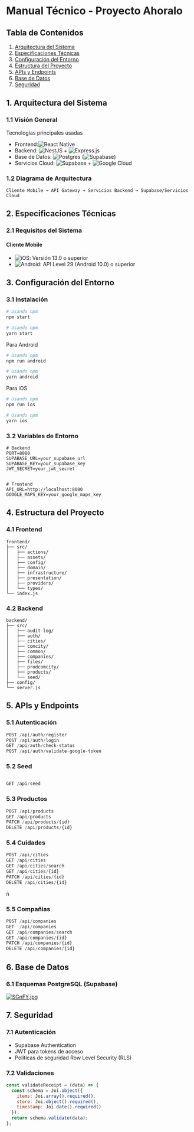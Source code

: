# Manual Técnico - Proyecto Ahoralo

## Tabla de Contenidos

1. [Arquitectura del Sistema](#1-arquitectura-del-sistema)
2. [Especificaciones Técnicas](#2-especificaciones-técnicas)
3. [Configuración del Entorno](#3-configuración-del-entorno)
4. [Estructura del Proyecto](#4-estructura-del-proyecto)
5. [APIs y Endpoints](#5-apis-y-endpoints)
6. [Base de Datos](#6-base-de-datos)
7. [Seguridad](#7-seguridad)


## 1. Arquitectura del Sistema

### 1.1 Visión General

Tecnologías principales usadas 

- Frontend:![React Native](https://img.shields.io/badge/react_native-%2320232a.svg?style=for-the-badge&logo=react&logoColor=%2361DAFB)
- Backend: ![NestJS](https://img.shields.io/badge/nestjs-%23E0234E.svg?style=for-the-badge&logo=nestjs&logoColor=white) + ![Express.js](https://img.shields.io/badge/express.js-%23404d59.svg?style=for-the-badge&logo=express&logoColor=%2361DAFB)
- Base de Datos: ![Postgres](https://img.shields.io/badge/postgres-%23316192.svg?style=for-the-badge&logo=postgresql&logoColor=white) (![Supabase](https://img.shields.io/badge/Supabase-3ECF8E?style=for-the-badge&logo=supabase&logoColor=white))
- Servicios Cloud: ![Supabase](https://img.shields.io/badge/Supabase-3ECF8E?style=for-the-badge&logo=supabase&logoColor=white) + ![Google Cloud](https://img.shields.io/badge/GoogleCloud-%234285F4.svg?style=for-the-badge&logo=google-cloud&logoColor=white)
### 1.2 Diagrama de Arquitectura

```
Cliente Mobile → API Gateway → Servicios Backend → Supabase/Servicios Cloud
```

## 2. Especificaciones Técnicas

### 2.1 Requisitos del Sistema

#### Cliente Mobile
- ![iOS](https://img.shields.io/badge/iOS-000000?style=for-the-badge&logo=ios&logoColor=white): Versión 13.0 o superior
- ![Android](https://img.shields.io/badge/Android-3DDC84?style=for-the-badge&logo=android&logoColor=white): API Level 29 (Android 10.0) o superior




  

## 3. Configuración del Entorno

### 3.1 Instalación

```bash
# Usando npm
npm start

# Usando npm
yarn start
```

Para Android 

```bash
# Usando npm
npm run android

# Usando npm
yarn android


```

Para iOS

```bash
# Usando npm
npm run ios

# Usando npm
yarn ios


```
### 3.2 Variables de Entorno

```env
# Backend
PORT=8080
SUPABASE_URL=your_supabase_url
SUPABASE_KEY=your_supabase_key
JWT_SECRET=your_jwt_secret


# Frontend
API_URL=http://localhost:8080
GOOGLE_MAPS_KEY=your_google_maps_key
```

## 4. Estructura del Proyecto

### 4.1 Frontend

```
frontend/
├── src/
│   ├── actions/
│   ├── assets/
│   ├── config/
│   ├── domain/
│   ├── infrastructure/
│   ├── presentation/
│   ├── providers/
│   └── types/
└── index.js

```

### 4.2 Backend

```
backend/
├── src/
│   ├── audit-log/
│   ├── auth/
│   ├── cities/
│   ├── comcity/
│   ├── common/
│   ├── companies/
│   ├── files/
│   ├── prodcomcity/
│   ├── products/
│   └── seed/
├── config/
└── server.js
```

## 5. APIs y Endpoints

### 5.1 Autenticación
```javascript
POST /api/auth/register
POST /api/auth/login
GET /api/auth/check-status
POST /api/auth/validate-google-token
```

### 5.2  Seed
```javascript

GET /api/seed

```

### 5.3 Productos
```javascript
POST /api/products
GET /api/products
PATCH /api/products/{id} 
DELETE /api/products/{id}


```

### 5.4 Cuidades

```javascript
POST /api/cities
GET /api/cities
GET /api/cities/search
GET /api/cities/{id}
PATCH /api/cities/{id}
DELETE /api/cities/{id}

```

ñ
### 5.5 Compañias

```javascript
POST /api/companies
GET  /api/companies
GET /api/companies/search
GET /api/companies/{id}
PATCH /api/companies/{id}
DELETE /api/companies/{id}

```



## 6. Base de Datos

### 6.1 Esquemas PostgreSQL (Supabase)



[![SGnFY.jpg](https://s7.gifyu.com/images/SGnFY.jpg)](https://gifyu.com/image/SGnFY)

## 7. Seguridad

### 7.1 Autenticación
- Supabase Authentication
- JWT para tokens de acceso
- Políticas de seguridad Row Level Security (RLS)

### 7.2 Validaciones
```javascript
const validateReceipt = (data) => {
  const schema = Joi.object({
    items: Joi.array().required(),
    store: Joi.object().required(),
    timestamp: Joi.date().required()
  });
  return schema.validate(data);
};
```
